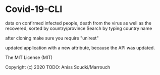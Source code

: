 # Covid-19-CLI
data on confirmed infected people, death from the virus as well as the recovered, sorted by country/province
Search by typing country name


after cloning make sure you require "unirest"


updated application with a new attribute, because the API was updated.

The MIT License (MIT)

Copyright (c) 2020 TODO: Aniss Soudki/Marrouch
